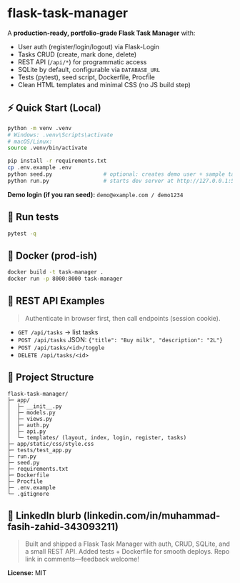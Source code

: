 # flask-task-manager

A **production-ready, portfolio-grade Flask Task Manager** with:
- User auth (register/login/logout) via Flask-Login
- Tasks CRUD (create, mark done, delete)
- REST API (`/api/*`) for programmatic access
- SQLite by default, configurable via `DATABASE_URL`
- Tests (pytest), seed script, Dockerfile, Procfile
- Clean HTML templates and minimal CSS (no JS build step)

## ⚡ Quick Start (Local)

```bash
python -m venv .venv
# Windows: .venv\Scripts\activate
# macOS/Linux:
source .venv/bin/activate

pip install -r requirements.txt
cp .env.example .env
python seed.py                # optional: creates demo user + sample tasks
python run.py                 # starts dev server at http://127.0.0.1:5000
```
**Demo login (if you ran seed):** `demo@example.com / demo1234`

## 🧪 Run tests
```bash
pytest -q
```

## 🐳 Docker (prod-ish)
```bash
docker build -t task-manager .
docker run -p 8000:8000 task-manager
```

## 🔌 REST API Examples
> Authenticate in browser first, then call endpoints (session cookie).

- `GET /api/tasks` → list tasks
- `POST /api/tasks` JSON: `{"title": "Buy milk", "description": "2L"}`
- `POST /api/tasks/<id>/toggle`
- `DELETE /api/tasks/<id>`

## 📁 Project Structure
```
flask-task-manager/
├─ app/
│  ├─ __init__.py
│  ├─ models.py
│  ├─ views.py
│  ├─ auth.py
│  ├─ api.py
│  └─ templates/ (layout, index, login, register, tasks)
├─ app/static/css/style.css
├─ tests/test_app.py
├─ run.py
├─ seed.py
├─ requirements.txt
├─ Dockerfile
├─ Procfile
├─ .env.example
└─ .gitignore
```

## 💼 LinkedIn blurb (linkedin.com/in/muhammad-fasih-zahid-343093211)
> Built and shipped a Flask Task Manager with auth, CRUD, SQLite, and a small REST API. Added tests + Dockerfile for smooth deploys. Repo link in comments—feedback welcome!

**License:** MIT
